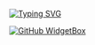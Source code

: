 [![Typing SVG](https://readme-typing-svg.demolab.com?font=Fira+Code&pause=1000&random=false&width=435&lines=Welcome+to+Bo's+Github;hobbyist+coder)](https://git.io/typing-svg)

[![GitHub WidgetBox](https://github-widgetbox.vercel.app/api/skills?languages=lua,python,Cpp,ruby,java&theme=viridescent)](https://github.com/Jurredr/github-widgetbox)
